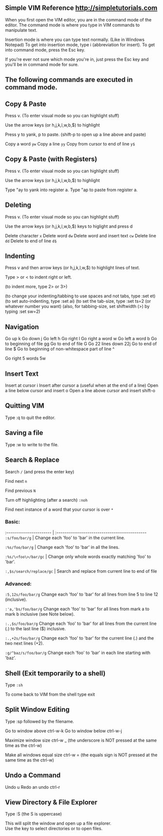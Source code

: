 
Simple VIM Reference                  http://simpletutorials.com
------------------------------------------------------------------------------

When you first open the VIM editor, you are in the command mode of the editor. 
The command mode is where you type in VIM commands to manipulate text. 

Insertion mode is where you can type text normally. (Like in Windows Notepad) 
To get into insertion mode, type i (abbreviation for insert). 
To get into command mode, press the Esc key.

If you're ever not sure which mode you're in, just press the Esc key 
and you'll be in command mode for sure.

The following commands are executed in command mode.
------------------------------------------------------------------------------


Copy & Paste
------------
Press v. (To enter visual mode so you can highlight stuff)

Use the arrow keys (or h,j,k,l,w,b,$) to highlight

Press y to yank, p to paste. (shift-p to open up a line above and paste)

Copy a word                         `yw`
Copy a line                         `yy`
Copy from cursor to end of line     `y$`


Copy & Paste (with Registers)
-----------------------------
Press v. (To enter visual mode so you can highlight stuff)

Use the arrow keys (or h,j,k,l,w,b,$) to highlight

Type "ay to yank into register a.
Type "ap to paste from register a.


Deleting
--------
Press v. (To enter visual mode so you can highlight stuff)

Use the arrow keys (or h,j,k,l,w,b,$) keys to higlight and press d

Delete character                `x`
Delete word                     `dw`
Delete word and insert text     `cw`
Delete line                     `dd`
Delete to end of line           `d$`


Indenting
---------
Press v and then arrow keys (or h,j,k,l,w,$) to highlight lines of text.

Type > or < to indent right or left.

(to indent more, type 2> or 3>)

(to change your indenting/tabbing to use spaces and not tabs, type :set et)
(to set auto-indenting, type :set ai)
(to set the tab-size, type :set ts=2 (or whatever number you want)
(also, for tabbing-size, set shiftwidth (>) by typing :set sw=2)


Navigation
----------
Go up                         k
Go down                       j
Go left                       h
Go right                      l
Go right a word               w
Go left a word                b
Go to beginning of file       gg
Go to end of file             G
Go 22 lines down              22j
Go to end of line             $
Go to beginning of 
non-whitespace part of line   ^

Go right 5 words              5w


Insert Text
-----------
Insert at cursor                      i
Insert after cursor                   a     (useful when at the end of a line)
Open a line below cursor and insert   o
Open a line above cursor and insert   shift-o


Quitting VIM 
------------
Type :q to quit the editor.


Saving a file
-------------
Type :w to write to the file.


Search & Replace
----------------
Search  `/`  (and press the enter key)

Find next       `n`

Find previous   `N`

Turn off highlighting (after a search)  `:noh`

Find next instance of a word that your
cursor is over    `*`

### Basic:

:----------------------- | :----------------------------------------------
`:s/foo/bar/g`           | Change each 'foo' to 'bar' in the current line.

`:%s/foo/bar/g`          | Change each 'foo' to 'bar' in all the lines.

`:%s/\<foo\>/bar/gc`     | Change only whole words exactly matching 'foo' to 'bar'.

`:,$s/search/replace/gc` | Search and replace from current line to end of file

### Advanced:

`:5,12s/foo/bar/g` 	Change each 'foo' to 'bar' for all lines from line 5 to line 12 (inclusive).

`:'a,'bs/foo/bar/g` 	Change each 'foo' to 'bar' for all lines from mark a to mark b inclusive (see Note below).

`:.,$s/foo/bar/g` 	Change each 'foo' to 'bar' for all lines from the current line (.) to the last line ($) inclusive.

`:.,+2s/foo/bar/g` 	Change each 'foo' to 'bar' for the current line (.) and the two next lines (+2).

`:g/^baz/s/foo/bar/g` 	Change each 'foo' to 'bar' in each line starting with 'baz'. 


Shell (Exit temporarily to a shell)
-----------------------------------
Type  `:sh`

To come back to VIM  from the shell type  exit 


Split Window Editing
--------------------
Type :sp followed by the filename.

Go to window above  ctrl-w-k
Go to window below  ctrl-w-j

Maximize window size  ctrl-w  _ 
(the underscore is NOT  pressed at the same time as the ctrl-w)

Make all windows equal size  ctrl-w =
(the equals sign is NOT pressed at the same time as the ctrl-w)


Undo a Command 
--------------
Undo                              u
Redo an undo                      ctrl-r


View Directory & File Explorer
------------------------------
Type :S  (the S is uppercase)

This will split the window and open up a file explorer.  
Use the <enter> key to select directories or to open files.
